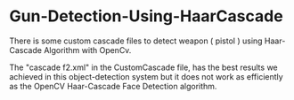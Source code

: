 # Gun-Detection-Using-HaarCascade
There is some custom cascade files to detect weapon ( pistol ) using Haar-Cascade Algorithm with OpenCv.

The "cascade f2.xml" in the CustomCascade file, has the best results we achieved in this object-detection system but it does not work as efficiently as the OpenCV Haar-Cascade Face Detection algorithm.

